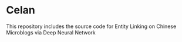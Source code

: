 # Celan
This repository includes the source code for Entity Linking on Chinese Microblogs via Deep Neural Network
